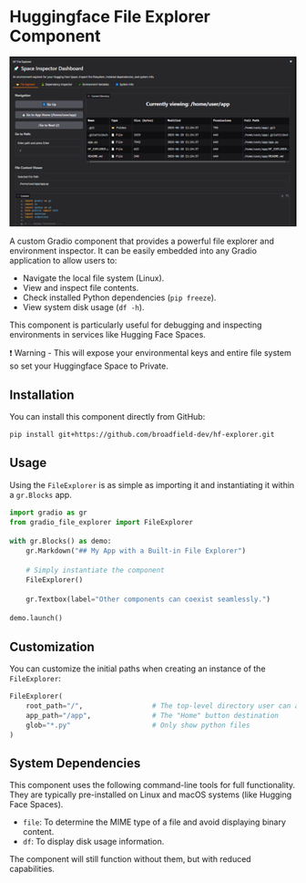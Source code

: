 # Huggingface File Explorer Component
![image](splash.png)


A custom Gradio component that provides a powerful file explorer and environment inspector. It can be easily embedded into any Gradio application to allow users to:

- Navigate the local file system (Linux).
- View and inspect file contents.
- Check installed Python dependencies (`pip freeze`).
- View system disk usage (`df -h`).

This component is particularly useful for debugging and inspecting environments in services like Hugging Face Spaces.

❗ Warning - This will expose your environmental keys and entire file system so set your Huggingface Space to Private. 


## Installation

You can install this component directly from GitHub:

```bash
pip install git+https://github.com/broadfield-dev/hf-explorer.git
```

## Usage

Using the `FileExplorer` is as simple as importing it and instantiating it within a `gr.Blocks` app.

```python
import gradio as gr
from gradio_file_explorer import FileExplorer

with gr.Blocks() as demo:
    gr.Markdown("## My App with a Built-in File Explorer")

    # Simply instantiate the component
    FileExplorer()

    gr.Textbox(label="Other components can coexist seamlessly.")

demo.launch()
```

## Customization

You can customize the initial paths when creating an instance of the `FileExplorer`:

```python
FileExplorer(
    root_path="/",                 # The top-level directory user can access
    app_path="/app",               # The "Home" button destination
    glob="*.py"                    # Only show python files
)
```

## System Dependencies

This component uses the following command-line tools for full functionality. They are typically pre-installed on Linux and macOS systems (like Hugging Face Spaces).

- `file`: To determine the MIME type of a file and avoid displaying binary content.
- `df`: To display disk usage information.

The component will still function without them, but with reduced capabilities.
